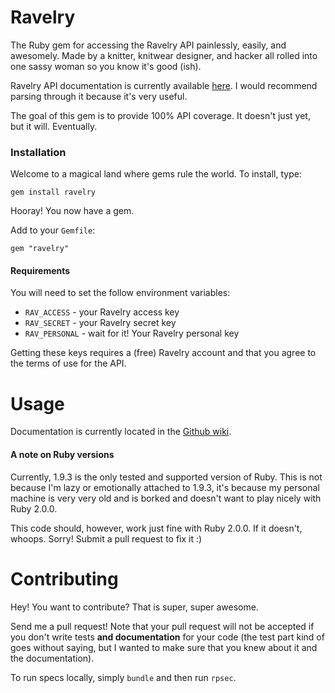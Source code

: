 # Ravelry

The Ruby gem for accessing the Ravelry API painlessly, easily, and awesomely. Made by a knitter, knitwear designer, and hacker all rolled into one sassy woman so you know it's good (ish).

Ravelry API documentation is currently available [here](http://www.ravelry.com/api). I would recommend parsing through it because it's very useful.

The goal of this gem is to provide 100% API coverage. It doesn't just yet, but it will. Eventually. 

### Installation

Welcome to a magical land where gems rule the world. To install, type:

```
gem install ravelry
```

Hooray! You now have a gem.

Add to your `Gemfile`:

```
gem "ravelry"
```

#### Requirements

You will need to set the follow environment variables:

* `RAV_ACCESS` - your Ravelry access key
* `RAV_SECRET` - your Ravelry secret key
* `RAV_PERSONAL` - wait for it! Your Ravelry personal key

Getting these keys requires a (free) Ravelry account and that you agree to the terms of use for the API.

# Usage

Documentation is currently located in the [Github wiki](https://github.com/feministy/ravelry/wiki).

#### A note on Ruby versions

Currently, 1.9.3 is the only tested and supported version of Ruby. This is not because I'm lazy or emotionally attached to 1.9.3, it's because my personal machine is very very old and is borked and doesn't want to play nicely with Ruby 2.0.0.

This code should, however, work just fine with Ruby 2.0.0. If it doesn't, whoops. Sorry! Submit a pull request to fix it :)

# Contributing

Hey! You want to contribute? That is super, super awesome.

Send me a pull request! Note that your pull request will not be accepted if you don't write tests **and documentation** for your code (the test part kind of goes without saying, but I wanted to make sure that you knew about it and the documentation). 

To run specs locally, simply `bundle` and then run `rpsec`.
